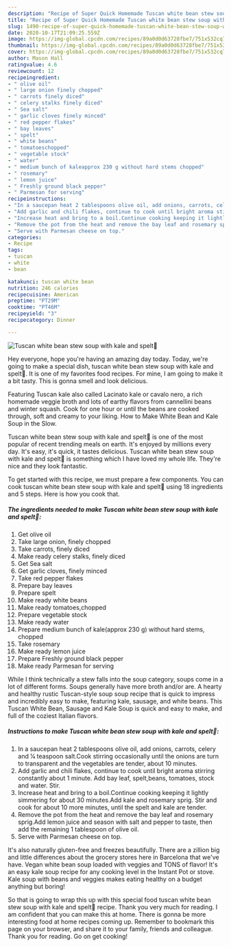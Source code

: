 ```yaml
---
description: "Recipe of Super Quick Homemade Tuscan white bean stew soup with kale and spelt🍲"
title: "Recipe of Super Quick Homemade Tuscan white bean stew soup with kale and spelt🍲"
slug: 1490-recipe-of-super-quick-homemade-tuscan-white-bean-stew-soup-with-kale-and-spelt
date: 2020-10-17T21:09:25.559Z
image: https://img-global.cpcdn.com/recipes/89a0d0d63728fbe7/751x532cq70/tuscan-white-bean-stew-soup-with-kale-and-spelt🍲-recipe-main-photo.jpg
thumbnail: https://img-global.cpcdn.com/recipes/89a0d0d63728fbe7/751x532cq70/tuscan-white-bean-stew-soup-with-kale-and-spelt🍲-recipe-main-photo.jpg
cover: https://img-global.cpcdn.com/recipes/89a0d0d63728fbe7/751x532cq70/tuscan-white-bean-stew-soup-with-kale-and-spelt🍲-recipe-main-photo.jpg
author: Mason Hall
ratingvalue: 4.6
reviewcount: 12
recipeingredient:
- " olive oil"
- " large onion finely chopped"
- " carrots finely diced"
- " celery stalks finely diced"
- " Sea salt"
- " garlic cloves finely minced"
- " red pepper flakes"
- " bay leaves"
- " spelt"
- " white beans"
- " tomatoeschopped"
- " vegetable stock"
- " water"
- " medium bunch of kaleapprox 230 g without hard stems chopped"
- " rosemary"
- " lemon juice"
- " Freshly ground black pepper"
- " Parmesan for serving"
recipeinstructions:
- "In a saucepan heat 2 tablespoons olive oil, add onions, carrots, celery and 1⁄4 teaspoon salt.Cook stirring occasionally until the onions are turn to transparent and the vegetables are tender, about 10 minutes."
- "Add garlic and chili flakes, continue to cook until bright aroma stirring constantly about 1 minute. Add bay leaf, spelt,beans, tomatoes, stock and water. Stir."
- "Increase heat and bring to a boil.Continue cooking keeping it lightly simmering for about 30 minutes.Add kale and rosemary sprig. Stir and cook for about 10 more minutes, until the spelt and kale are tender."
- "Remove the pot from the heat and remove the bay leaf and rosemary sprig.Add lemon juice and season with salt and pepper to taste, then add the remaining 1 tablespoon of olive oil."
- "Serve with Parmesan cheese on top."
categories:
- Recipe
tags:
- tuscan
- white
- bean

katakunci: tuscan white bean 
nutrition: 246 calories
recipecuisine: American
preptime: "PT29M"
cooktime: "PT46M"
recipeyield: "3"
recipecategory: Dinner

---
```



![Tuscan white bean stew soup with kale and spelt🍲](https://img-global.cpcdn.com/recipes/89a0d0d63728fbe7/751x532cq70/tuscan-white-bean-stew-soup-with-kale-and-spelt🍲-recipe-main-photo.jpg)

Hey everyone, hope you're having an amazing day today. Today, we're going to make a special dish, tuscan white bean stew soup with kale and spelt🍲. It is one of my favorites food recipes. For mine, I am going to make it a bit tasty. This is gonna smell and look delicious.

Featuring Tuscan kale also called Lacinato kale or cavalo nero, a rich homemade veggie broth and lots of earthy flavors from cannellini beans and winter squash. Cook for one hour or until the beans are cooked through, soft and creamy to your liking. How to Make White Bean and Kale Soup in the Slow.

Tuscan white bean stew soup with kale and spelt🍲 is one of the most popular of recent trending meals on earth. It's enjoyed by millions every day. It's easy, it's quick, it tastes delicious. Tuscan white bean stew soup with kale and spelt🍲 is something which I have loved my whole life. They're nice and they look fantastic.


To get started with this recipe, we must prepare a few components. You can cook tuscan white bean stew soup with kale and spelt🍲 using 18 ingredients and 5 steps. Here is how you cook that.

<!--inarticleads1-->

##### The ingredients needed to make Tuscan white bean stew soup with kale and spelt🍲:

1. Get  olive oil
1. Take  large onion, finely chopped
1. Take  carrots, finely diced
1. Make ready  celery stalks, finely diced
1. Get  Sea salt
1. Get  garlic cloves, finely minced
1. Take  red pepper flakes
1. Prepare  bay leaves
1. Prepare  spelt
1. Make ready  white beans
1. Make ready  tomatoes,chopped
1. Prepare  vegetable stock
1. Make ready  water
1. Prepare  medium bunch of kale(approx 230 g) without hard stems, chopped
1. Take  rosemary
1. Make ready  lemon juice
1. Prepare  Freshly ground black pepper
1. Make ready  Parmesan for serving


While I think technically a stew falls into the soup category, soups come in a lot of different forms. Soups generally have more broth and/or are. A hearty and healthy rustic Tuscan-style soup soup recipe that is quick to impress and incredibly easy to make, featuring kale, sausage, and white beans. This Tuscan White Bean, Sausage and Kale Soup is quick and easy to make, and full of the coziest Italian flavors. 

<!--inarticleads2-->

##### Instructions to make Tuscan white bean stew soup with kale and spelt🍲:

1. In a saucepan heat 2 tablespoons olive oil, add onions, carrots, celery and 1⁄4 teaspoon salt.Cook stirring occasionally until the onions are turn to transparent and the vegetables are tender, about 10 minutes.
1. Add garlic and chili flakes, continue to cook until bright aroma stirring constantly about 1 minute. Add bay leaf, spelt,beans, tomatoes, stock and water. Stir.
1. Increase heat and bring to a boil.Continue cooking keeping it lightly simmering for about 30 minutes.Add kale and rosemary sprig. Stir and cook for about 10 more minutes, until the spelt and kale are tender.
1. Remove the pot from the heat and remove the bay leaf and rosemary sprig.Add lemon juice and season with salt and pepper to taste, then add the remaining 1 tablespoon of olive oil.
1. Serve with Parmesan cheese on top.


It&#39;s also naturally gluten-free and freezes beautifully. There are a zillion big and little differences about the grocery stores here in Barcelona that we&#39;ve have. Vegan white bean soup loaded with veggies and TONS of flavor! It&#39;s an easy kale soup recipe for any cooking level in the Instant Pot or stove. Kale soup with beans and veggies makes eating healthy on a budget anything but boring! 

So that is going to wrap this up with this special food tuscan white bean stew soup with kale and spelt🍲 recipe. Thank you very much for reading. I am confident that you can make this at home. There is gonna be more interesting food at home recipes coming up. Remember to bookmark this page on your browser, and share it to your family, friends and colleague. Thank you for reading. Go on get cooking!
